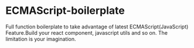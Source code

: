 # ECMAScript-boilerplate
Full function boilerplate to take advantage of latest ECMAScript(JavaScript) Feature.Build your react component, javascript utils and so on. The limitation is your imagination.
